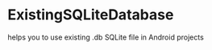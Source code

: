 ExistingSQLiteDatabase
======================

helps you  to use existing .db SQLite file in Android projects
